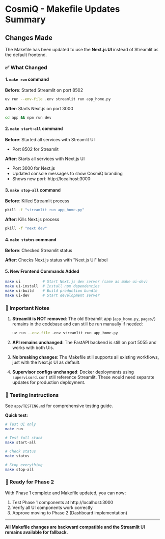 # CosmiQ - Makefile Updates Summary

## Changes Made

The Makefile has been updated to use the **Next.js UI** instead of Streamlit as the default frontend.

### ✅ What Changed

#### 1. `make run` command
**Before**: Started Streamlit on port 8502
```bash
uv run --env-file .env streamlit run app_home.py
```

**After**: Starts Next.js on port 3000
```bash
cd app && npm run dev
```

#### 2. `make start-all` command
**Before**: Started all services with Streamlit UI
- Port 8502 for Streamlit

**After**: Starts all services with Next.js UI
- Port 3000 for Next.js
- Updated console messages to show CosmiQ branding
- Shows new port: http://localhost:3000

#### 3. `make stop-all` command
**Before**: Killed Streamlit process
```bash
pkill -f "streamlit run app_home.py"
```

**After**: Kills Next.js process
```bash
pkill -f "next dev"
```

#### 4. `make status` command
**Before**: Checked Streamlit status

**After**: Checks Next.js status with "Next.js UI" label

#### 5. New Frontend Commands Added
```bash
make ui          # Start Next.js dev server (same as make ui-dev)
make ui-install  # Install npm dependencies
make ui-build    # Build production bundle
make ui-dev      # Start development server
```

### 📝 Important Notes

1. **Streamlit is NOT removed**: The old Streamlit app (`app_home.py`, `pages/`) remains in the codebase and can still be run manually if needed:
   ```bash
   uv run --env-file .env streamlit run app_home.py
   ```

2. **API remains unchanged**: The FastAPI backend is still on port 5055 and works with both UIs.

3. **No breaking changes**: The Makefile still supports all existing workflows, just with the Next.js UI as default.

4. **Supervisor configs unchanged**: Docker deployments using `supervisord.conf` still reference Streamlit. These would need separate updates for production deployment.

### 🧪 Testing Instructions

See `app/TESTING.md` for comprehensive testing guide.

**Quick test:**
```bash
# Test UI only
make run

# Test full stack
make start-all

# Check status
make status

# Stop everything
make stop-all
```

### 🚀 Ready for Phase 2

With Phase 1 complete and Makefile updated, you can now:
1. Test Phase 1 components at http://localhost:3000
2. Verify all UI components work correctly
3. Approve moving to Phase 2 (Dashboard implementation)

---

**All Makefile changes are backward compatible and the Streamlit UI remains available for fallback.**
